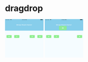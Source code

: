 # dragdrop


<div style="flex-direction: row"}>
  
<img style="width:128px;height:128px;" src="./Simulator Screen Shot - iPhone 8 - 2019-06-14 at 14.14.31.png" alt="Screenshot of the example app"/>

<img  style="width:128px;height:128px;" src="./Simulator Screen Shot - iPhone 8 - 2019-06-14 at 14.14.37.png" alt="Screenshot of the example app"/>
  </div>
